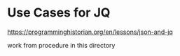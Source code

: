 # Use Cases for JQ

https://programminghistorian.org/en/lessons/json-and-jq

work from procedure in this directory
